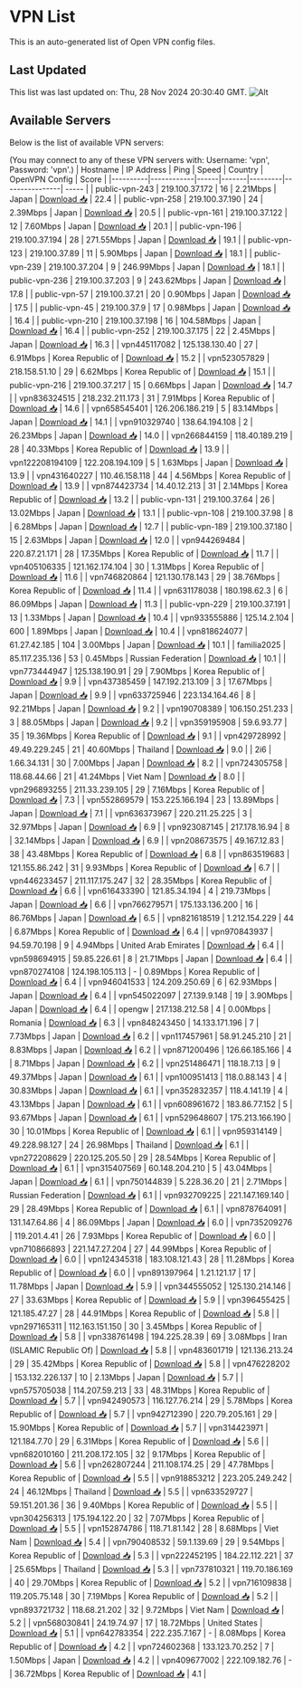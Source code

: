 # VPN List

This is an auto-generated list of Open VPN config files.

## Last Updated

This list was last updated on: Thu, 28 Nov 2024 20:30:40 GMT.
![Alt](https://repobeats.axiom.co/api/embed/186b98318ef1479477931607c1ad7d823f12451f.svg "Repobeats analytics image")

## Available Servers

Below is the list of available VPN servers:

(You may connect to any of these VPN servers with: Username: 'vpn', Password: 'vpn'.)
| Hostname | IP Address | Ping | Speed | Country | OpenVPN Config | Score |
|----------|------------|------|-------|---------|----------------| ----- |
| public-vpn-243 | 219.100.37.172 | 16 | 2.21Mbps | Japan | [Download 📥](./configs/server_0_JP.ovpn) | 22.4 |
| public-vpn-258 | 219.100.37.190 | 24 | 2.39Mbps | Japan | [Download 📥](./configs/server_1_JP.ovpn) | 20.5 |
| public-vpn-161 | 219.100.37.122 | 12 | 7.60Mbps | Japan | [Download 📥](./configs/server_2_JP.ovpn) | 20.1 |
| public-vpn-196 | 219.100.37.194 | 28 | 271.55Mbps | Japan | [Download 📥](./configs/server_3_JP.ovpn) | 19.1 |
| public-vpn-123 | 219.100.37.89 | 11 | 5.90Mbps | Japan | [Download 📥](./configs/server_4_JP.ovpn) | 18.1 |
| public-vpn-239 | 219.100.37.204 | 9 | 246.99Mbps | Japan | [Download 📥](./configs/server_5_JP.ovpn) | 18.1 |
| public-vpn-236 | 219.100.37.203 | 9 | 243.62Mbps | Japan | [Download 📥](./configs/server_6_JP.ovpn) | 17.8 |
| public-vpn-57 | 219.100.37.21 | 20 | 0.90Mbps | Japan | [Download 📥](./configs/server_7_JP.ovpn) | 17.5 |
| public-vpn-45 | 219.100.37.9 | 17 | 0.98Mbps | Japan | [Download 📥](./configs/server_8_JP.ovpn) | 16.4 |
| public-vpn-210 | 219.100.37.198 | 16 | 104.58Mbps | Japan | [Download 📥](./configs/server_9_JP.ovpn) | 16.4 |
| public-vpn-252 | 219.100.37.175 | 22 | 2.45Mbps | Japan | [Download 📥](./configs/server_10_JP.ovpn) | 16.3 |
| vpn445117082 | 125.138.130.40 | 27 | 6.91Mbps | Korea Republic of | [Download 📥](./configs/server_11_KR.ovpn) | 15.2 |
| vpn523057829 | 218.158.51.10 | 29 | 6.62Mbps | Korea Republic of | [Download 📥](./configs/server_12_KR.ovpn) | 15.1 |
| public-vpn-216 | 219.100.37.217 | 15 | 0.66Mbps | Japan | [Download 📥](./configs/server_13_JP.ovpn) | 14.7 |
| vpn836324515 | 218.232.211.173 | 31 | 7.91Mbps | Korea Republic of | [Download 📥](./configs/server_14_KR.ovpn) | 14.6 |
| vpn658545401 | 126.206.186.219 | 5 | 83.14Mbps | Japan | [Download 📥](./configs/server_15_JP.ovpn) | 14.1 |
| vpn910329740 | 138.64.194.108 | 2 | 26.23Mbps | Japan | [Download 📥](./configs/server_16_JP.ovpn) | 14.0 |
| vpn266844159 | 118.40.189.219 | 28 | 40.33Mbps | Korea Republic of | [Download 📥](./configs/server_17_KR.ovpn) | 13.9 |
| vpn122208194109 | 122.208.194.109 | 5 | 1.63Mbps | Japan | [Download 📥](./configs/server_18_JP.ovpn) | 13.9 |
| vpn431640227 | 110.46.158.118 | 44 | 4.56Mbps | Korea Republic of | [Download 📥](./configs/server_19_KR.ovpn) | 13.9 |
| vpn874423734 | 14.40.12.213 | 31 | 2.14Mbps | Korea Republic of | [Download 📥](./configs/server_20_KR.ovpn) | 13.2 |
| public-vpn-131 | 219.100.37.64 | 26 | 13.02Mbps | Japan | [Download 📥](./configs/server_21_JP.ovpn) | 13.1 |
| public-vpn-108 | 219.100.37.98 | 8 | 6.28Mbps | Japan | [Download 📥](./configs/server_22_JP.ovpn) | 12.7 |
| public-vpn-189 | 219.100.37.180 | 15 | 2.63Mbps | Japan | [Download 📥](./configs/server_23_JP.ovpn) | 12.0 |
| vpn944269484 | 220.87.21.171 | 28 | 17.35Mbps | Korea Republic of | [Download 📥](./configs/server_24_KR.ovpn) | 11.7 |
| vpn405106335 | 121.162.174.104 | 30 | 1.31Mbps | Korea Republic of | [Download 📥](./configs/server_25_KR.ovpn) | 11.6 |
| vpn746820864 | 121.130.178.143 | 29 | 38.76Mbps | Korea Republic of | [Download 📥](./configs/server_26_KR.ovpn) | 11.4 |
| vpn631178038 | 180.198.62.3 | 6 | 86.09Mbps | Japan | [Download 📥](./configs/server_27_JP.ovpn) | 11.3 |
| public-vpn-229 | 219.100.37.191 | 13 | 1.33Mbps | Japan | [Download 📥](./configs/server_28_JP.ovpn) | 10.4 |
| vpn933555886 | 125.14.2.104 | 600 | 1.89Mbps | Japan | [Download 📥](./configs/server_29_JP.ovpn) | 10.4 |
| vpn818624077 | 61.27.42.185 | 104 | 3.00Mbps | Japan | [Download 📥](./configs/server_30_JP.ovpn) | 10.1 |
| familia2025 | 85.117.235.136 | 53 | 0.45Mbps | Russian Federation | [Download 📥](./configs/server_31_RU.ovpn) | 10.1 |
| vpn773444947 | 125.138.190.91 | 29 | 7.90Mbps | Korea Republic of | [Download 📥](./configs/server_32_KR.ovpn) | 9.9 |
| vpn437385459 | 147.192.213.109 | 3 | 17.67Mbps | Japan | [Download 📥](./configs/server_33_JP.ovpn) | 9.9 |
| vpn633725946 | 223.134.164.46 | 8 | 92.21Mbps | Japan | [Download 📥](./configs/server_34_JP.ovpn) | 9.2 |
| vpn190708389 | 106.150.251.233 | 3 | 88.05Mbps | Japan | [Download 📥](./configs/server_35_JP.ovpn) | 9.2 |
| vpn359195908 | 59.6.93.77 | 35 | 19.36Mbps | Korea Republic of | [Download 📥](./configs/server_36_KR.ovpn) | 9.1 |
| vpn429728992 | 49.49.229.245 | 21 | 40.60Mbps | Thailand | [Download 📥](./configs/server_37_TH.ovpn) | 9.0 |
| 2i6 | 1.66.34.131 | 30 | 7.00Mbps | Japan | [Download 📥](./configs/server_38_JP.ovpn) | 8.2 |
| vpn724305758 | 118.68.44.66 | 21 | 41.24Mbps | Viet Nam | [Download 📥](./configs/server_39_VN.ovpn) | 8.0 |
| vpn296893255 | 211.33.239.105 | 29 | 7.16Mbps | Korea Republic of | [Download 📥](./configs/server_40_KR.ovpn) | 7.3 |
| vpn552869579 | 153.225.166.194 | 23 | 13.89Mbps | Japan | [Download 📥](./configs/server_41_JP.ovpn) | 7.1 |
| vpn636373967 | 220.211.25.225 | 3 | 32.97Mbps | Japan | [Download 📥](./configs/server_42_JP.ovpn) | 6.9 |
| vpn923087145 | 217.178.16.94 | 8 | 32.14Mbps | Japan | [Download 📥](./configs/server_43_JP.ovpn) | 6.9 |
| vpn208673575 | 49.167.12.83 | 38 | 43.48Mbps | Korea Republic of | [Download 📥](./configs/server_44_KR.ovpn) | 6.8 |
| vpn863519683 | 121.155.86.242 | 31 | 9.93Mbps | Korea Republic of | [Download 📥](./configs/server_45_KR.ovpn) | 6.7 |
| vpn446233457 | 211.117.175.247 | 32 | 28.35Mbps | Korea Republic of | [Download 📥](./configs/server_46_KR.ovpn) | 6.6 |
| vpn616433390 | 121.85.34.194 | 4 | 219.73Mbps | Japan | [Download 📥](./configs/server_47_JP.ovpn) | 6.6 |
| vpn766279571 | 175.133.136.200 | 16 | 86.76Mbps | Japan | [Download 📥](./configs/server_48_JP.ovpn) | 6.5 |
| vpn821618519 | 1.212.154.229 | 44 | 6.87Mbps | Korea Republic of | [Download 📥](./configs/server_49_KR.ovpn) | 6.4 |
| vpn970843937 | 94.59.70.198 | 9 | 4.94Mbps | United Arab Emirates | [Download 📥](./configs/server_50_AE.ovpn) | 6.4 |
| vpn598694915 | 59.85.226.61 | 8 | 21.71Mbps | Japan | [Download 📥](./configs/server_51_JP.ovpn) | 6.4 |
| vpn870274108 | 124.198.105.113 | - | 0.89Mbps | Korea Republic of | [Download 📥](./configs/server_52_KR.ovpn) | 6.4 |
| vpn946041533 | 124.209.250.69 | 6 | 62.93Mbps | Japan | [Download 📥](./configs/server_53_JP.ovpn) | 6.4 |
| vpn545022097 | 27.139.9.148 | 19 | 3.90Mbps | Japan | [Download 📥](./configs/server_54_JP.ovpn) | 6.4 |
| opengw | 217.138.212.58 | 4 | 0.00Mbps | Romania | [Download 📥](./configs/server_55_RO.ovpn) | 6.3 |
| vpn848243450 | 14.133.171.196 | 7 | 7.73Mbps | Japan | [Download 📥](./configs/server_56_JP.ovpn) | 6.2 |
| vpn117457961 | 58.91.245.210 | 21 | 8.83Mbps | Japan | [Download 📥](./configs/server_57_JP.ovpn) | 6.2 |
| vpn871200496 | 126.66.185.166 | 4 | 8.71Mbps | Japan | [Download 📥](./configs/server_58_JP.ovpn) | 6.2 |
| vpn251486471 | 118.18.7.13 | 9 | 49.37Mbps | Japan | [Download 📥](./configs/server_59_JP.ovpn) | 6.1 |
| vpn100951413 | 118.0.88.143 | 4 | 30.83Mbps | Japan | [Download 📥](./configs/server_60_JP.ovpn) | 6.1 |
| vpn352832357 | 118.4.141.19 | 4 | 43.13Mbps | Japan | [Download 📥](./configs/server_61_JP.ovpn) | 6.1 |
| vpn608961672 | 183.86.77.152 | 5 | 93.67Mbps | Japan | [Download 📥](./configs/server_62_JP.ovpn) | 6.1 |
| vpn529648607 | 175.213.166.190 | 30 | 10.01Mbps | Korea Republic of | [Download 📥](./configs/server_63_KR.ovpn) | 6.1 |
| vpn959314149 | 49.228.98.127 | 24 | 26.98Mbps | Thailand | [Download 📥](./configs/server_64_TH.ovpn) | 6.1 |
| vpn272208629 | 220.125.205.50 | 29 | 28.54Mbps | Korea Republic of | [Download 📥](./configs/server_65_KR.ovpn) | 6.1 |
| vpn315407569 | 60.148.204.210 | 5 | 43.04Mbps | Japan | [Download 📥](./configs/server_66_JP.ovpn) | 6.1 |
| vpn750144839 | 5.228.36.20 | 21 | 2.71Mbps | Russian Federation | [Download 📥](./configs/server_67_RU.ovpn) | 6.1 |
| vpn932709225 | 221.147.169.140 | 29 | 28.49Mbps | Korea Republic of | [Download 📥](./configs/server_68_KR.ovpn) | 6.1 |
| vpn878764091 | 131.147.64.86 | 4 | 86.09Mbps | Japan | [Download 📥](./configs/server_69_JP.ovpn) | 6.0 |
| vpn735209276 | 119.201.4.41 | 26 | 7.93Mbps | Korea Republic of | [Download 📥](./configs/server_70_KR.ovpn) | 6.0 |
| vpn710866893 | 221.147.27.204 | 27 | 44.99Mbps | Korea Republic of | [Download 📥](./configs/server_71_KR.ovpn) | 6.0 |
| vpn124345318 | 183.108.121.43 | 28 | 11.28Mbps | Korea Republic of | [Download 📥](./configs/server_72_KR.ovpn) | 6.0 |
| vpn891397964 | 1.21.121.17 | 17 | 11.78Mbps | Japan | [Download 📥](./configs/server_73_JP.ovpn) | 5.9 |
| vpn344555052 | 125.130.214.146 | 27 | 33.63Mbps | Korea Republic of | [Download 📥](./configs/server_74_KR.ovpn) | 5.9 |
| vpn396455425 | 121.185.47.27 | 28 | 44.91Mbps | Korea Republic of | [Download 📥](./configs/server_75_KR.ovpn) | 5.8 |
| vpn297165311 | 112.163.151.150 | 30 | 3.45Mbps | Korea Republic of | [Download 📥](./configs/server_76_KR.ovpn) | 5.8 |
| vpn338761498 | 194.225.28.39 | 69 | 3.08Mbps | Iran (ISLAMIC Republic Of) | [Download 📥](./configs/server_77_IR.ovpn) | 5.8 |
| vpn483601719 | 121.136.213.24 | 29 | 35.42Mbps | Korea Republic of | [Download 📥](./configs/server_78_KR.ovpn) | 5.8 |
| vpn476228202 | 153.132.226.137 | 10 | 2.13Mbps | Japan | [Download 📥](./configs/server_79_JP.ovpn) | 5.7 |
| vpn575705038 | 114.207.59.213 | 33 | 48.31Mbps | Korea Republic of | [Download 📥](./configs/server_80_KR.ovpn) | 5.7 |
| vpn942490573 | 116.127.76.214 | 29 | 5.78Mbps | Korea Republic of | [Download 📥](./configs/server_81_KR.ovpn) | 5.7 |
| vpn942712390 | 220.79.205.161 | 29 | 15.90Mbps | Korea Republic of | [Download 📥](./configs/server_82_KR.ovpn) | 5.7 |
| vpn314423971 | 121.184.7.70 | 29 | 6.31Mbps | Korea Republic of | [Download 📥](./configs/server_83_KR.ovpn) | 5.6 |
| vpn682010160 | 211.208.172.105 | 32 | 9.17Mbps | Korea Republic of | [Download 📥](./configs/server_84_KR.ovpn) | 5.6 |
| vpn262807244 | 211.108.174.25 | 29 | 47.78Mbps | Korea Republic of | [Download 📥](./configs/server_85_KR.ovpn) | 5.5 |
| vpn918853212 | 223.205.249.242 | 24 | 46.12Mbps | Thailand | [Download 📥](./configs/server_86_TH.ovpn) | 5.5 |
| vpn633529727 | 59.151.201.36 | 36 | 9.40Mbps | Korea Republic of | [Download 📥](./configs/server_87_KR.ovpn) | 5.5 |
| vpn304256313 | 175.194.122.20 | 32 | 7.07Mbps | Korea Republic of | [Download 📥](./configs/server_88_KR.ovpn) | 5.5 |
| vpn152874786 | 118.71.81.142 | 28 | 8.68Mbps | Viet Nam | [Download 📥](./configs/server_89_VN.ovpn) | 5.4 |
| vpn790408532 | 59.1.139.69 | 29 | 9.54Mbps | Korea Republic of | [Download 📥](./configs/server_90_KR.ovpn) | 5.3 |
| vpn222452195 | 184.22.112.221 | 37 | 25.65Mbps | Thailand | [Download 📥](./configs/server_91_TH.ovpn) | 5.3 |
| vpn737810321 | 119.70.186.169 | 40 | 29.70Mbps | Korea Republic of | [Download 📥](./configs/server_92_KR.ovpn) | 5.2 |
| vpn716109838 | 119.205.75.148 | 30 | 7.19Mbps | Korea Republic of | [Download 📥](./configs/server_93_KR.ovpn) | 5.2 |
| vpn893721732 | 118.68.21.202 | 32 | 9.72Mbps | Viet Nam | [Download 📥](./configs/server_94_VN.ovpn) | 5.2 |
| vpn568030841 | 24.19.74.97 | 17 | 18.72Mbps | United States | [Download 📥](./configs/server_95_US.ovpn) | 5.1 |
| vpn642783354 | 222.235.7.167 | - | 8.08Mbps | Korea Republic of | [Download 📥](./configs/server_96_KR.ovpn) | 4.2 |
| vpn724602368 | 133.123.70.252 | 7 | 1.50Mbps | Japan | [Download 📥](./configs/server_97_JP.ovpn) | 4.2 |
| vpn409677002 | 222.109.182.76 | - | 36.72Mbps | Korea Republic of | [Download 📥](./configs/server_98_KR.ovpn) | 4.1 |
